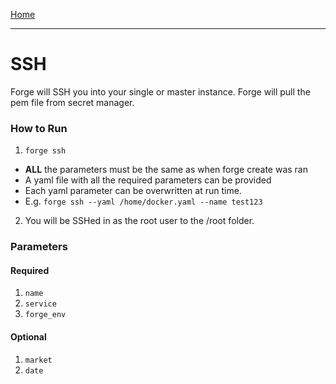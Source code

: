 [Home](index.md)

---

# SSH

Forge will SSH you into your single or master instance. Forge will pull the pem file from secret manager.

### How to Run

1. `forge ssh`

- **ALL** the parameters must be the same as when forge create was ran
- A yaml file with all the required parameters can be provided
- Each yaml parameter can be overwritten at run time.
- E.g. `forge ssh --yaml /home/docker.yaml --name test123`

2. You will be SSHed in as the root user to the /root folder.

### Parameters

#### Required

1. `name`
2. `service`
3. `forge_env`

#### Optional

1. `market`
2. `date`
